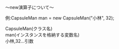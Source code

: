 〜new演算子について〜

例:CapsuleMan man = new CapsuleMan("小林", 32); <br>

CapsuleMan(クラス名)<br>
man(インスタンスを格納する変数名)<br>
小林,32…引数<br>

